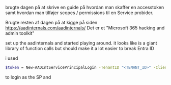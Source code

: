  brugte dagen på at skrive en guide på hvordan man skaffer en accesstoken samt hvordan man tilføjer scopes / permissions til en Service probider.

Brugte resten af dagen på at kigge på siden https://aadinternals.com/aadinternals/
Det er et "Microsoft 365 hacking and admin toolkit"

set up the aadInternals and started playing around.
it looks like is a giant library of function calls but should make it a lot easier to break Entra ID

i used
```bash
$token = New-AADIntServicePrincipalLogin -TenantID "<TENANT_ID>" -ClientID "<CLIENT_ID>" -ClientSecret "<CLIENT_SECRET>"
```
to login as the SP
and 